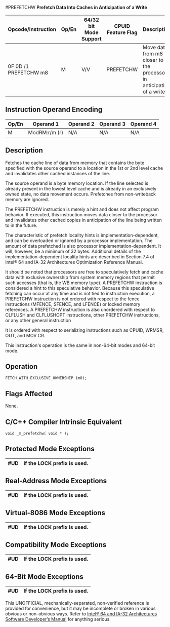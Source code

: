 #PREFETCHW
**Prefetch Data Into Caches in Anticipation of a Write**

| Opcode/Instruction    | Op/En | 64/32 bit Mode Support | CPUID Feature Flag | Description                                                           |
| --------------------- | ----- | ---------------------- | ------------------ | --------------------------------------------------------------------- |
| 0F 0D /1 PREFETCHW m8 | M     | V/V                    | PREFETCHW          | Move data from m8 closer to the processor in anticipation of a write. |

## Instruction Operand Encoding

| Op/En | Operand 1     | Operand 2 | Operand 3 | Operand 4 |
| ----- | ------------- | --------- | --------- | --------- |
| M     | ModRM:r/m (r) | N/A       | N/A       | N/A       |

## Description

Fetches the cache line of data from memory that contains the byte specified with the source operand to a location in the 1st or 2nd level cache and invalidates other cached instances of the line.

The source operand is a byte memory location. If the line selected is already present in the lowest level cache and is already in an exclusively owned state, no data movement occurs. Prefetches from non-writeback memory are ignored.

The PREFETCHW instruction is merely a hint and does not affect program behavior. If executed, this instruction moves data closer to the processor and invalidates other cached copies in anticipation of the line being written to in the future.

The characteristic of prefetch locality hints is implementation-dependent, and can be overloaded or ignored by a processor implementation. The amount of data prefetched is also processor implementation-dependent. It will, however, be a minimum of 32 bytes. Additional details of the implementation-dependent locality hints are described in Section 7.4 of Intel® 64 and IA-32 Architectures Optimization Reference Manual.

It should be noted that processors are free to speculatively fetch and cache data with exclusive ownership from system memory regions that permit such accesses (that is, the WB memory type). A PREFETCHW instruction is considered a hint to this speculative behavior. Because this speculative fetching can occur at any time and is not tied to instruction execution, a PREFETCHW instruction is not ordered with respect to the fence instructions (MFENCE, SFENCE, and LFENCE) or locked memory references. A PREFETCHW instruction is also unordered with respect to CLFLUSH and CLFLUSHOPT instructions, other PREFETCHW instructions, or any other general instruction

It is ordered with respect to serializing instructions such as CPUID, WRMSR, OUT, and MOV CR.

This instruction's operation is the same in non-64-bit modes and 64-bit mode.

## Operation

```
FETCH_WITH_EXCLUSIVE_OWNERSHIP (m8);

```

## Flags Affected

None.

## C/C++ Compiler Intrinsic Equivalent

```
void _m_prefetchw( void * );

```

## Protected Mode Exceptions

| #​​​UD | If the LOCK prefix is used. |
| ------ | --------------------------- |

## Real-Address Mode Exceptions

| #​​​UD | If the LOCK prefix is used. |
| ------ | --------------------------- |

## Virtual-8086 Mode Exceptions

| #​​​UD | If the LOCK prefix is used. |
| ------ | --------------------------- |

## Compatibility Mode Exceptions

| #​​​UD | If the LOCK prefix is used. |
| ------ | --------------------------- |

## 64-Bit Mode Exceptions

| #​​​UD | If the LOCK prefix is used. |
| ------ | --------------------------- |

This UNOFFICIAL, mechanically-separated, non-verified reference is provided for convenience, but it may be
incomplete or broken in various obvious or non-obvious
ways. Refer to [Intel® 64 and IA-32 Architectures Software Developer’s Manual](https://software.intel.com/en-us/download/intel-64-and-ia-32-architectures-sdm-combined-volumes-1-2a-2b-2c-2d-3a-3b-3c-3d-and-4) for anything serious.
